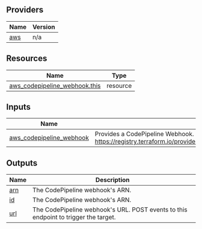 <!-- BEGIN_TF_DOCS -->


## Providers

| Name | Version |
|------|---------|
| <a name="provider_aws"></a> [aws](#provider\_aws) | n/a |

## Resources

| Name | Type |
|------|------|
| [aws_codepipeline_webhook.this](https://registry.terraform.io/providers/hashicorp/aws/latest/docs/resources/codepipeline_webhook) | resource |

## Inputs

| Name | Description | Type | Default | Required |
|------|-------------|------|---------|:--------:|
| <a name="input_aws_codepipeline_webhook"></a> [aws\_codepipeline\_webhook](#input\_aws\_codepipeline\_webhook) | Provides a CodePipeline Webhook. aws\_codepipeline\_webhook, see https://registry.terraform.io/providers/hashicorp/aws/latest/docs/resources/codepipeline_webhook | `any` | `null` | no |

## Outputs

| Name | Description |
|------|-------------|
| <a name="output_arn"></a> [arn](#output\_arn) | The CodePipeline webhook's ARN. |
| <a name="output_id"></a> [id](#output\_id) | The CodePipeline webhook's ARN. |
| <a name="output_url"></a> [url](#output\_url) | The CodePipeline webhook's URL. POST events to this endpoint to trigger the target. |
<!-- END_TF_DOCS -->